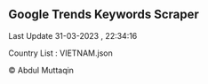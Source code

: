 

## Google Trends Keywords Scraper 
 
Last Update 31-03-2023 , 22:34:16

Country List :
VIETNAM.json



© Abdul Muttaqin 
